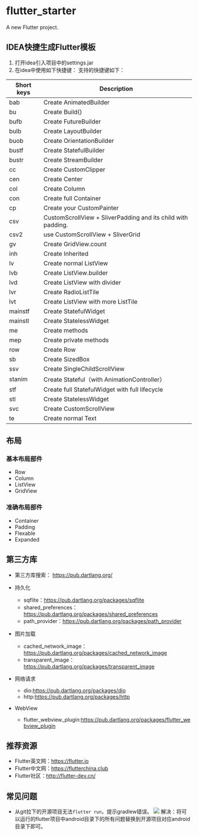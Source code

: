 # flutter_starter

A new Flutter project.

## IDEA快捷生成Flutter模板
1. 打开idea引入项目中的settings.jar
2. 在idea中使用如下快捷键：
支持的快捷键如下：

Short keys|Description
----|----
bab|	Create AnimatedBuilder
bu|	Create Build()
bufb|	Create FutureBuilder
bulb|	Create LayoutBuilder
buob|	Create OrientationBuilder
bustf|	Create StatefulBuilder
bustr|	Create StreamBuilder
cc|	Create CustomClipper
cen|	Create Center
col|	Create Column
con|	Create full Container
cp|	Create your CustomPainter
csv|	CustomScrollView + SliverPadding and its child with padding.
csv2|	use CustomScrollView + SliverGrid
gv|	Create GridView.count
inh|	Create Inherited
lv|	Create normal ListView
lvb|	Create ListView.builder
lvd	|Create ListView with divider
lvr|	Create RadioListTile
lvt|	Create ListView with more ListTile
mainstf	|Create  StatefulWidget
mainstl|	Create  StatelessWidget
me	|Create methods
mep|	Create private methods
row|	Create Row
sb	|Create SizedBox
ssv|	Create SingleChildScrollView
stanim|	Create Stateful（with AnimationController）
stf	|Create full StatefulWidget with full lifecycle
stl	|Create StatelessWidget
svc	|Create CustomScrollView
te|	Create normal Text


## 布局
### 基本布局部件
- Row
- Column
- ListView
- GridView

### 准确布局部件
- Container
- Padding
- Flexable
- Expanded

## 第三方库
- 第三方库搜索：
  https://pub.dartlang.org/
   
- 持久化 
  - sqflite：https://pub.dartlang.org/packages/sqflite
  - shared_preferences：https://pub.dartlang.org/packages/shared_preferences
  - path_provider：https://pub.dartlang.org/packages/path_provider
   
- 图片加载
  - cached_network_image：https://pub.dartlang.org/packages/cached_network_image
  - transparent_image：https://pub.dartlang.org/packages/transparent_image
   
- 网络请求
  - dio:https://pub.dartlang.org/packages/dio
  - http:https://pub.dartlang.org/packages/http
   
- WebView
  - flutter_webview_plugin:https://pub.dartlang.org/packages/flutter_webview_plugin
   
## 推荐资源
- Flutter英文网：https://flutter.io
- Flutter中文网：https://flutterchina.club
- Flutter社区：http://flutter-dev.cn/

## 常见问题
- 从git拉下的开源项目无法`flutter run`，提示gradlew错误。
![](https://raw.githubusercontent.com/huzekang/picbed/master/20190616214541.png)
解决：将可以运行的flutter项目中android目录下的所有问题替换到开源项目对应android目录下即可。